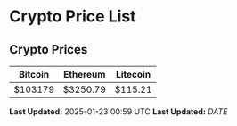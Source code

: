 # Crypto Price List

## Crypto Prices
| Bitcoin | Ethereum | Litecoin |
| ------- | -------- | -------- |
| $103179 | $3250.79 | $115.21 |
**Last Updated:** 2025-01-23 00:59 UTC
**Last Updated:** $DATE$

